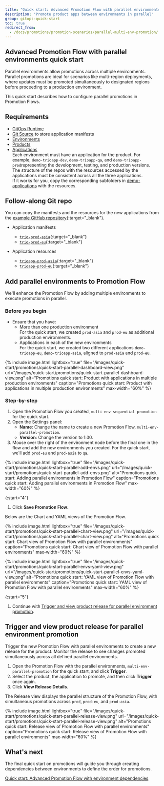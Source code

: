 ```yaml
---
title: "Quick start: Advanced Promotion Flow with parallel environments"
description: "Promote product apps between environments in parallel"
group: gitops-quick-start
toc: true
redirect_from:
  - /docs/promotions/promotion-scenarios/parallel-multi-env-promotion/
---
```





## Advanced Promotion Flow with parallel environments quick start



Parallel environments allow promotions across multiple environments. Parallel promotions are ideal for scenarios like multi-region deployments, where updates must be promoted simultaneously to designated regions before proceeding to a production environment. 

This quick start describes how to configure parallel promotions in Promotion Flows.




## Requirements

* [GitOps Runtime]({{site.baseurl}}/docs/quick-start/gitops-quick-start/runtime/)
* [Git Source]({{site.baseurl}}/docs/gitops-quick-start/gitops-runtimes/create-git-source/) to store application manifests
* [Environments]({{site.baseurl}}/docs/gitops-quick-start/quick-start-gitops-environments/)  
* [Products]({{site.baseurl}}/docs/gitops-quick-start/quick-start-product-create/) 
* [Applications]({{site.baseurl}}/docs/gitops-quick-start/create-app-ui/)  
  Each environment must have an application for the product.
  For example, `demo-trioapp-dev`, `demo-trioapp-qa`, and `demo-trioapp-prod`representing the development, testing, and production versions.
  The structure of the repos with the resources accessed by the applications must be consistent across all the three applications.   
  If it works for you, copy the corresponding subfolders in [demo-applications](https://github.com/codefresh-sandbox/codefresh-quickstart-demo/tree/main/demo-applications) with the resources. <!--- add a link to the repo? -->





## Follow-along Git repo

You can copy the manifests and the resources for the new applications from the [example GitHub repository](https://github.com/codefresh-sandbox/codefresh-quickstart-demo){:target="\_blank"}.

* Application manifests
  * [`trio-prod-asia`](https://github.com/codefresh-sandbox/codefresh-quickstart-demo/tree/main/argocd-app-manifests/trio-prod-asia){:target="\_blank"}
  * [`trio-prod-eu`](https://github.com/codefresh-sandbox/codefresh-quickstart-demo/tree/main/argocd-app-manifests/trio-prod-eu){:target="\_blank"}

* Application resources
  * [`trioapp-prod-asia`](https://github.com/codefresh-sandbox/codefresh-quickstart-demo/tree/main/demo-applications/trioapp-prod-asia){:target="\_blank"}
  * [`trioapp-prod-eu`](https://github.com/codefresh-sandbox/codefresh-quickstart-demo/tree/main/demo-applications/trioapp-prod-eu){:target="\_blank"}

## Add parallel environments to Promotion Flow

We'll enhance the Promotion Flow by adding multiple environments to execute promotions in parallel.  


### Before you begin
* Ensure that you have: 
    * More than one production environment  
      For the quick start, we created `prod-asia` and `prod-eu` as additional production environments. 
    * Applications in each of the new environments  
      For the quick start, we created two different applications `demo-trioapp-eu`, `demo-trioapp-asia`, aligned to `prod-asia` and `prod-eu`.  


{% include 
image.html 
lightbox="true" 
file="/images/quick-start/promotions/quick-start-parallel-dashboard-view.png" 
url="/images/quick-start/promotions/quick-start-parallel-dashboard-view.png"
alt="Promotions quick start: Product with applications in multiple production environments" 
caption="Promotions quick start: Product with applications in multiple production environments"
max-width="60%"
%}

### Step-by-step
1. Open the Promotion Flow you created, `multi-env-sequential-promotion` for the quick start.
1. Open the Settings panel:
    * **Name**: Change the name to create a new Promotion Flow, `multi-env-parallel-promotion`.
    * **Version**: Change the version to 1.00.
1. Mouse over the right of the environment node before the final one in the flow and add the new environments you created.
  For the quick start, we'll add `prod-eu` and `prod-asia` to `qa`.

  {% include 
image.html 
lightbox="true" 
file="/images/quick-start/promotions/quick-start-parallel-add-envs.png" 
url="/images/quick-start/promotions/quick-start-parallel-add-envs.png"
alt="Promotions quick start: Adding parallel environments in Promotion Flow" 
caption="Promotions quick start: Adding parallel environments in Promotion Flow"
max-width="60%"
%}

{:start="4"}
1. Click **Save Promotion Flow**.


Below are the Chart and YAML views of the Promotion Flow. 

{% include 
image.html 
lightbox="true" 
file="/images/quick-start/promotions/quick-start-parallel-chart-view.png" 
url="/images/quick-start/promotions/quick-start-parallel-chart-view.png"
alt="Promotions quick start: Chart view of Promotion Flow with parallel environments" 
caption="Promotions quick start: Chart view of Promotion Flow with parallel environments"
max-width="60%"
%}



{% include 
image.html 
lightbox="true" 
file="/images/quick-start/promotions/quick-start-parallel-envs-yaml-view.png" 
url="/images/quick-start/promotions/quick-start-parallel-envs-yaml-view.png"
alt="Promotions quick start: YAML view of Promotion Flow with parallel environments" 
caption="Promotions quick start: YAML view of Promotion Flow with parallel environments"
max-width="60%"
%}

{:start="5"}
1. Continue with [Trigger and view product release for parallel environment promotion](#trigger-and-view-product-release-for-parallel-environment-promotion).

## Trigger and view product release for parallel environment promotion

Trigger the new Promotion Flow with parallel environments to create a new release for the product. 
Monitor the release to see changes promoted simultaneously across all defined parallel environments. 


1. Open the Promotion Flow with the parallel environments, `multi-env-parallel-promotion` for the quick start, and click **Trigger**.
1. Select the product, the application to promote, and then click **Trigger** once again. 
1. Click **View Release Details**.

The Release view displays the parallel structure of the Promotion Flow, with simultaneous promotions across `prod`, `prod-eu`, and `prod-asia`.



{% include 
image.html 
lightbox="true" 
file="/images/quick-start/promotions/quick-start-parallel-release-view.png" 
url="/images/quick-start/promotions/quick-start-parallel-release-view.png"
alt="Promotions quick start: Release view of Promotion Flow with parallel environments" 
caption="Promotions quick start: Release view of Promotion Flow with parallel environments"
max-width="60%"
%}

## What's next
The final quick start on promotions will guide you through creating dependencies between environments to define the order for promotions.

[Quick start: Advanced Promotion Flow with environment dependencies]({{site.baseurl}}/docs/gitops-quick-start/dependency-multi-env-promotion/)

 
 